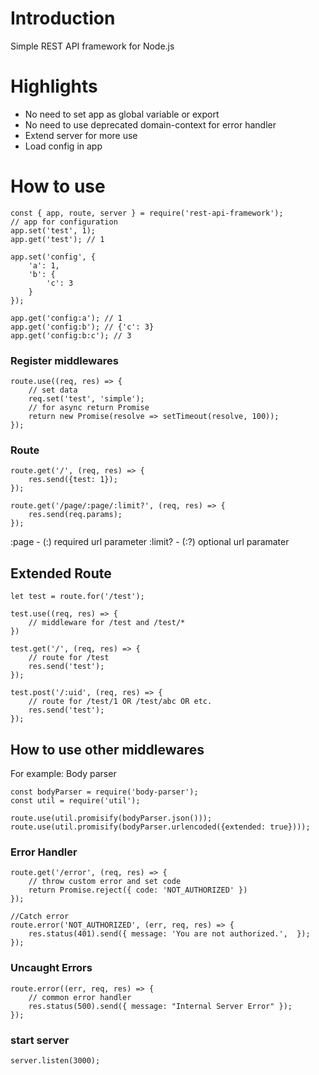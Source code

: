 # Introduction
Simple REST API framework for Node.js

# Highlights
- No need to set app as global variable or export
- No need to use deprecated domain-context for error handler
- Extend server for more use
- Load config in app

# How to use
```
const { app, route, server } = require('rest-api-framework');
// app for configuration
app.set('test', 1);
app.get('test'); // 1

app.set('config', {
    'a': 1,
    'b': {
        'c': 3
    }
});

app.get('config:a'); // 1
app.get('config:b'); // {'c': 3}
app.get('config:b:c'); // 3

```

### Register middlewares
```
route.use((req, res) => {
    // set data
    req.set('test', 'simple');
    // for async return Promise
    return new Promise(resolve => setTimeout(resolve, 100));
});
```
### Route
```
route.get('/', (req, res) => {
    res.send({test: 1});
});

route.get('/page/:page/:limit?', (req, res) => {
    res.send(req.params);
});
```
:page - (:) required url parameter
:limit? - (:?) optional url paramater

## Extended Route
```
let test = route.for('/test');

test.use((req, res) => {
    // middleware for /test and /test/*
})

test.get('/', (req, res) => {
    // route for /test
    res.send('test');
});

test.post('/:uid', (req, res) => {
    // route for /test/1 OR /test/abc OR etc.
    res.send('test');
});
```

## How to use other middlewares
For example: Body parser
```
const bodyParser = require('body-parser');
const util = require('util');

route.use(util.promisify(bodyParser.json()));
route.use(util.promisify(bodyParser.urlencoded({extended: true})));
```

### Error Handler
```
route.get('/error', (req, res) => {
    // throw custom error and set code
    return Promise.reject({ code: 'NOT_AUTHORIZED' })
});

//Catch error
route.error('NOT_AUTHORIZED', (err, req, res) => {
    res.status(401).send({ message: 'You are not authorized.',  });
});
```

### Uncaught Errors
```
route.error((err, req, res) => {
    // common error handler
    res.status(500).send({ message: "Internal Server Error" });
});
```

### start server
```
server.listen(3000);
```
